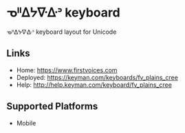ᓀᐦᐃᔭᐍᐏᐣ keyboard
======================

ᓀᐦᐃᔭᐍᐏᐣ keyboard layout for Unicode

Links
-----

 * Home:     <https://www.firstvoices.com>
 * Deployed: <https://keyman.com/keyboards/fv_plains_cree>
 * Help:     <http://help.keyman.com/keyboard/fv_plains_cree>
 
Supported Platforms
-------------------

 * Mobile
